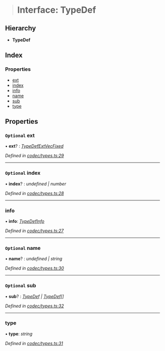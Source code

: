 > # Interface: TypeDef

## Hierarchy

* **TypeDef**

## Index

### Properties

* [ext](_codec_types_.typedef.md#optional-ext)
* [index](_codec_types_.typedef.md#optional-index)
* [info](_codec_types_.typedef.md#info)
* [name](_codec_types_.typedef.md#optional-name)
* [sub](_codec_types_.typedef.md#optional-sub)
* [type](_codec_types_.typedef.md#type)

## Properties

### `Optional` ext

• **ext**? : *[TypeDefExtVecFixed](_codec_types_.typedefextvecfixed.md)*

*Defined in [codec/types.ts:29](https://github.com/polkadot-js/api/blob/14f018d/packages/types/src/codec/types.ts#L29)*

___

### `Optional` index

• **index**? : *undefined | number*

*Defined in [codec/types.ts:28](https://github.com/polkadot-js/api/blob/14f018d/packages/types/src/codec/types.ts#L28)*

___

###  info

• **info**: *[TypeDefInfo](../enums/_codec_types_.typedefinfo.md)*

*Defined in [codec/types.ts:27](https://github.com/polkadot-js/api/blob/14f018d/packages/types/src/codec/types.ts#L27)*

___

### `Optional` name

• **name**? : *undefined | string*

*Defined in [codec/types.ts:30](https://github.com/polkadot-js/api/blob/14f018d/packages/types/src/codec/types.ts#L30)*

___

### `Optional` sub

• **sub**? : *[TypeDef](_codec_types_.typedef.md) | [TypeDef](_codec_types_.typedef.md)[]*

*Defined in [codec/types.ts:32](https://github.com/polkadot-js/api/blob/14f018d/packages/types/src/codec/types.ts#L32)*

___

###  type

• **type**: *string*

*Defined in [codec/types.ts:31](https://github.com/polkadot-js/api/blob/14f018d/packages/types/src/codec/types.ts#L31)*